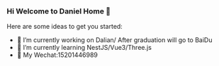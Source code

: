 ### Hi Welcome to Daniel Home 👋
Here are some ideas to get you started:
- 🔭 I’m currently working on Dalian/ After graduation will go to BaiDu
- 🌱 I’m currently learning NestJS/Vue3/Three.js
- 💬 My Wechat:15201446989



